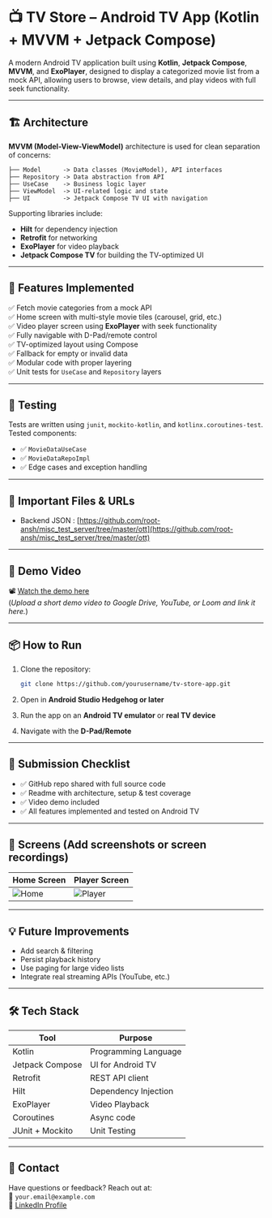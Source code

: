 # 📺 TV Store – Android TV App (Kotlin + MVVM + Jetpack Compose)

A modern Android TV application built using **Kotlin**, **Jetpack Compose**, **MVVM**, and **ExoPlayer**, designed to display a categorized movie list from a mock API, allowing users to browse, view details, and play videos with full seek functionality.

---

## 🏗️ Architecture

**MVVM (Model-View-ViewModel)** architecture is used for clean separation of concerns:
```
├── Model      -> Data classes (MovieModel), API interfaces
├── Repository -> Data abstraction from API
├── UseCase    -> Business logic layer
├── ViewModel  -> UI-related logic and state
├── UI         -> Jetpack Compose TV UI with navigation
```

Supporting libraries include:
- **Hilt** for dependency injection
- **Retrofit** for networking
- **ExoPlayer** for video playback
- **Jetpack Compose TV** for building the TV-optimized UI

---

## 🚀 Features Implemented

✅ Fetch movie categories from a mock API  
✅ Home screen with multi-style movie tiles (carousel, grid, etc.)  
✅ Video player screen using **ExoPlayer** with seek functionality  
✅ Fully navigable with D-Pad/remote control  
✅ TV-optimized layout using Compose  
✅ Fallback for empty or invalid data  
✅ Modular code with proper layering  
✅ Unit tests for `UseCase` and `Repository` layers

---

## 🧪 Testing

Tests are written using `junit`, `mockito-kotlin`, and `kotlinx.coroutines-test`.  
Tested components:
- ✅ `MovieDataUseCase`
- ✅ `MovieDataRepoImpl`
- ✅ Edge cases and exception handling

---

## 🔗 Important Files & URLs

- Backend JSON : [https://github.com/root-ansh/misc_test_server/tree/master/ott](https://github.com/root-ansh/misc_test_server/tree/master/ott)

---

## 🎥 Demo Video

📽️ [Watch the demo here](#)  
(*Upload a short demo video to Google Drive, YouTube, or Loom and link it here.*)

---

## 📦 How to Run

1. Clone the repository:
   ```bash
   git clone https://github.com/yourusername/tv-store-app.git
   ```

2. Open in **Android Studio Hedgehog or later**

3. Run the app on an **Android TV emulator** or **real TV device**

4. Navigate with the **D-Pad/Remote**

---

## 📝 Submission Checklist

- ✅ GitHub repo shared with full source code
- ✅ Readme with architecture, setup & test coverage
- ✅ Video demo included
- ✅ All features implemented and tested on Android TV

---

## 📱 Screens (Add screenshots or screen recordings)

| Home Screen | Player Screen |
|-------------|----------------|
| ![Home](screenshots/home.png) | ![Player](screenshots/player.png) |

---

## 💡 Future Improvements

- Add search & filtering
- Persist playback history
- Use paging for large video lists
- Integrate real streaming APIs (YouTube, etc.)

---

## 🛠️ Tech Stack

| Tool            | Purpose                        |
|-----------------|---------------------------------|
| Kotlin          | Programming Language            |
| Jetpack Compose | UI for Android TV               |
| Retrofit        | REST API client                 |
| Hilt            | Dependency Injection            |
| ExoPlayer       | Video Playback                  |
| Coroutines      | Async code                      |
| JUnit + Mockito | Unit Testing                    |

---

## 📧 Contact

Have questions or feedback? Reach out at:  
📧 `your.email@example.com`  
🔗 [LinkedIn Profile](#)
